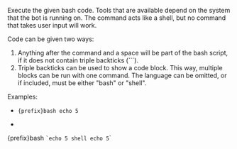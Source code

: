 Execute the given bash code. Tools that are available depend on the system that the bot is running on. The command acts like a shell, but no command that takes user input will work.

Code can be given two ways:

1. Anything after the command and a space will be part of the bash script, if it does not contain triple backticks (\`\`\`).
2. Triple backticks can be used to show a code block. This way, multiple blocks can be run with one command. The language can be omitted, or if included, must be either "bash" or "shell".

Examples:
* `{prefix}bash echo 5`
* ```shell
{prefix}bash ``​`echo 5``​` `​``shell
echo 5``​`
```
